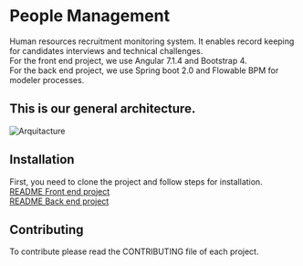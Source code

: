 # People Management
Human resources recruitment monitoring system. It enables record keeping for candidates interviews and technical challenges.\
For the front end project, we use Angular 7.1.4 and Bootstrap 4. \
For the back end project, we use Spring boot 2.0 and Flowable BPM for modeler processes.

## This is our general architecture.
![Arquitacture](https://i.imgur.com/f1wtpJY.jpg)

## Installation
First, you need to clone the project and follow steps for installation.\
[README Front end project](https://github.com/swnat/peoplemanagement/blob/master/front-end/README.md)\
[README Back end project](https://github.com/swnat/peoplemanagement/blob/master/back-end/README.md)

## Contributing
To contribute please read the CONTRIBUTING file of each project.


